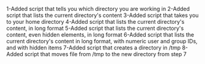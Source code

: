 1-Added script that tells you which directory you are working in
2-Added script that lists the current directory's content
3-Added script that takes you to your home directory
4-Added script that lists the current directory's content, in long format
5-Added script that lists the current directory's content, even hidden elements, in long format
6-Added script that lists the current directory's content in long format, with numeric user and group IDs, and with hidden items
7-Added script that creates a directory in /tmp
8-Added script that moves file from /tmp to the new directory from step 7
